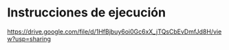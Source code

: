 # Instrucciones de ejecución

https://drive.google.com/file/d/1HfBjbuy6oi0Gc6xX_jTQsCbEvDmfJd8H/view?usp=sharing
